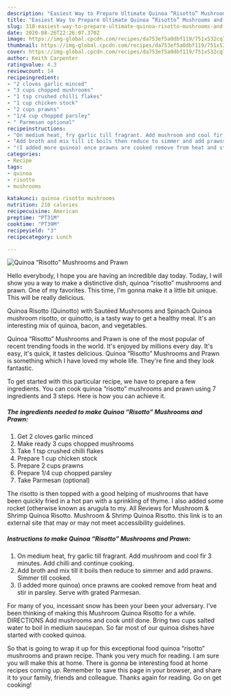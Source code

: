 ```yaml
---
description: "Easiest Way to Prepare Ultimate Quinoa “Risotto” Mushrooms and Prawn"
title: "Easiest Way to Prepare Ultimate Quinoa “Risotto” Mushrooms and Prawn"
slug: 318-easiest-way-to-prepare-ultimate-quinoa-risotto-mushrooms-and-prawn
date: 2020-08-26T22:26:07.370Z
image: https://img-global.cpcdn.com/recipes/da753ef5a0dbf119/751x532cq70/quinoa-risotto-mushrooms-and-prawn-recipe-main-photo.jpg
thumbnail: https://img-global.cpcdn.com/recipes/da753ef5a0dbf119/751x532cq70/quinoa-risotto-mushrooms-and-prawn-recipe-main-photo.jpg
cover: https://img-global.cpcdn.com/recipes/da753ef5a0dbf119/751x532cq70/quinoa-risotto-mushrooms-and-prawn-recipe-main-photo.jpg
author: Keith Carpenter
ratingvalue: 4.3
reviewcount: 14
recipeingredient:
- "2 cloves garlic minced"
- "3 cups chopped mushrooms"
- "1 tsp crushed chilli flakes"
- "1 cup chicken stock"
- "2 cups prawns"
- "1/4 cup chopped parsley"
- " Parmesan optional"
recipeinstructions:
- "On medium heat, fry garlic till fragrant. Add mushroom and cool fir 3 minutes. Add chilli and continue cooking."
- "Add broth and mix till it boils then reduce to simmer and add prawns. Simmer till cooked."
- "(I added more quinoa) once prawns are cooked remove from heat and stir in parsley. Serve with grated Parmesan."
categories:
- Recipe
tags:
- quinoa
- risotto
- mushrooms

katakunci: quinoa risotto mushrooms 
nutrition: 218 calories
recipecuisine: American
preptime: "PT31M"
cooktime: "PT39M"
recipeyield: "3"
recipecategory: Lunch

---
```



![Quinoa “Risotto” Mushrooms and Prawn](https://img-global.cpcdn.com/recipes/da753ef5a0dbf119/751x532cq70/quinoa-risotto-mushrooms-and-prawn-recipe-main-photo.jpg)

Hello everybody, I hope you are having an incredible day today. Today, I will show you a way to make a distinctive dish, quinoa “risotto” mushrooms and prawn. One of my favorites. This time, I'm gonna make it a little bit unique. This will be really delicious.

Quinoa Risotto (Quinotto) with Sautéed Mushrooms and Spinach Quinoa mushroom risotto, or quinotto, is a tasty way to get a healthy meal. It&#39;s an interesting mix of quinoa, bacon, and vegetables.

Quinoa “Risotto” Mushrooms and Prawn is one of the most popular of recent trending foods in the world. It's enjoyed by millions every day. It's easy, it's quick, it tastes delicious. Quinoa “Risotto” Mushrooms and Prawn is something which I have loved my whole life. They're fine and they look fantastic.


To get started with this particular recipe, we have to prepare a few ingredients. You can cook quinoa “risotto” mushrooms and prawn using 7 ingredients and 3 steps. Here is how you can achieve it.

<!--inarticleads1-->

##### The ingredients needed to make Quinoa “Risotto” Mushrooms and Prawn:

1. Get 2 cloves garlic minced
1. Make ready 3 cups chopped mushrooms
1. Take 1 tsp crushed chilli flakes
1. Prepare 1 cup chicken stock
1. Prepare 2 cups prawns
1. Prepare 1/4 cup chopped parsley
1. Take  Parmesan (optional)


The risotto is then topped with a good helping of mushrooms that have been quickly fried in a hot pan with a sprinkling of thyme. I also added some rocket (otherwise known as arugula to my. All Reviews for Mushroom &amp; Shrimp Quinoa Risotto. Mushroom &amp; Shrimp Quinoa Risotto. this link is to an external site that may or may not meet accessibility guidelines. 

<!--inarticleads2-->

##### Instructions to make Quinoa “Risotto” Mushrooms and Prawn:

1. On medium heat, fry garlic till fragrant. Add mushroom and cool fir 3 minutes. Add chilli and continue cooking.
1. Add broth and mix till it boils then reduce to simmer and add prawns. Simmer till cooked.
1. (I added more quinoa) once prawns are cooked remove from heat and stir in parsley. Serve with grated Parmesan.


For many of you, incessant snow has been your been your adversary. I&#39;ve been thinking of making this Mushroom Quinoa Risotto for a while. DIRECTIONS Add mushrooms and cook until done. Bring two cups salted water to boil in medium saucepan. So far most of our quinoa dishes have started with cooked quinoa. 

So that is going to wrap it up for this exceptional food quinoa “risotto” mushrooms and prawn recipe. Thank you very much for reading. I am sure you will make this at home. There is gonna be interesting food at home recipes coming up. Remember to save this page in your browser, and share it to your family, friends and colleague. Thanks again for reading. Go on get cooking!
